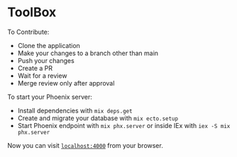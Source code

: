 # ToolBox

To Contribute:

- Clone the application
- Make your changes to a branch other than main
- Push your changes
- Create a PR
- Wait for a review
- Merge review only after approval

To start your Phoenix server:

- Install dependencies with `mix deps.get`
- Create and migrate your database with `mix ecto.setup`
- Start Phoenix endpoint with `mix phx.server` or inside IEx with `iex -S mix phx.server`

Now you can visit [`localhost:4000`](http://localhost:4000) from your browser.
